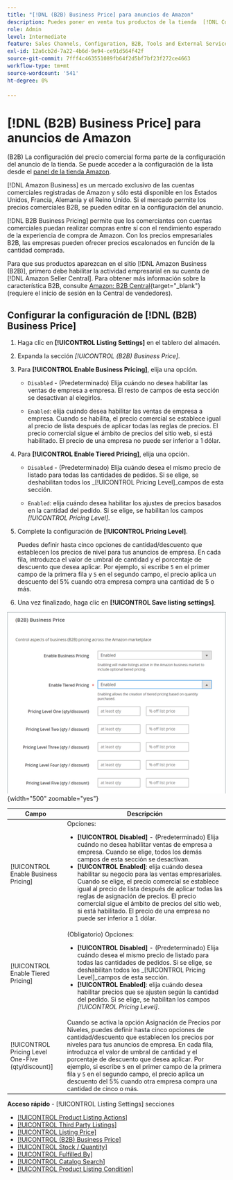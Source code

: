 ```yaml
---
title: "[!DNL (B2B) Business Price] para anuncios de Amazon"
description: Puedes poner en venta tus productos de la tienda  [!DNL Commerce] en el sitio de Amazon Business (B2B) habilitando los productos comerciales en tu cuenta de Amazon [!DNL Seller Central] .
role: Admin
level: Intermediate
feature: Sales Channels, Configuration, B2B, Tools and External Services, Merchandising, Integration
exl-id: 12a6cb2d-7a22-4b6d-9e94-ce91d564f42f
source-git-commit: 7fff4c463551089fb64f2d5bf7bf23f272ce4663
workflow-type: tm+mt
source-wordcount: '541'
ht-degree: 0%

---
```


# [!DNL (B2B) Business Price] para anuncios de Amazon

(B2B) La configuración del precio comercial forma parte de la configuración del anuncio de la tienda. Se puede acceder a la configuración de la lista desde el [panel de la tienda Amazon](./amazon-store-dashboard.md).

[!DNL Amazon Business] es un mercado exclusivo de las cuentas comerciales registradas de Amazon y sólo está disponible en los Estados Unidos, Francia, Alemania y el Reino Unido. Si el mercado permite los precios comerciales B2B, se pueden editar en la configuración del anuncio.

[!DNL B2B Business Pricing] permite que los comerciantes con cuentas comerciales puedan realizar compras entre sí con el rendimiento esperado de la experiencia de compra de Amazon. Con los precios empresariales B2B, las empresas pueden ofrecer precios escalonados en función de la cantidad comprada.

Para que sus productos aparezcan en el sitio [!DNL Amazon Business (B2B)], primero debe habilitar la actividad empresarial en su cuenta de [!DNL Amazon Seller Central]. Para obtener más información sobre la característica B2B, consulte [Amazon: B2B Central](https://sellercentral.amazon.com/gp/help/G202161480/){target="_blank"} (requiere el inicio de sesión en la Central de vendedores).

## Configurar la configuración de [!DNL (B2B) Business Price]

1. Haga clic en **[!UICONTROL Listing Settings]** en el tablero del almacén.

1. Expanda la sección _[!UICONTROL (B2B) Business Price]_.

1. Para **[!UICONTROL Enable Business Pricing]**, elija una opción.

   - `Disabled` - (Predeterminado) Elija cuándo no desea habilitar las ventas de empresa a empresa. El resto de campos de esta sección se desactivan al elegirlos.

   - `Enabled`: elija cuándo desea habilitar las ventas de empresa a empresa. Cuando se habilita, el precio comercial se establece igual al precio de lista después de aplicar todas las reglas de precios. El precio comercial sigue el ámbito de precios del sitio web, si está habilitado. El precio de una empresa no puede ser inferior a 1 dólar.

1. Para **[!UICONTROL Enable Tiered Pricing]**, elija una opción.

   - `Disabled` - (Predeterminado) Elija cuándo desea el mismo precio de listado para todas las cantidades de pedidos. Si se elige, se deshabilitan todos los _[!UICONTROL Pricing Level]_campos de esta sección.

   - `Enabled`: elija cuándo desea habilitar los ajustes de precios basados en la cantidad del pedido. Si se elige, se habilitan los campos _[!UICONTROL Pricing Level]_.

1. Complete la configuración de **[!UICONTROL Pricing Level]**.

   Puedes definir hasta cinco opciones de cantidad/descuento que establecen los precios de nivel para tus anuncios de empresa. En cada fila, introduzca el valor de umbral de cantidad y el porcentaje de descuento que desea aplicar. Por ejemplo, si escribe `5` en el primer campo de la primera fila y `5` en el segundo campo, el precio aplica un descuento del 5% cuando otra empresa compra una cantidad de 5 o más.

1. Una vez finalizado, haga clic en **[!UICONTROL Save listing settings]**.

![Amazon Business Pricing (B2B)](assets/amazon-business-pricing.png){width="500" zoomable="yes"}

| Campo | Descripción |
|----------------------------------------------------|------------------------------------------------------------------------------------------------------------------------------------------------------------------------------------------------------------------------------------------------------------------------------------------------------------------------------------------------------------------------------------------------------------------------------------------------------------------------------------------------------------------------|
| [!UICONTROL Enable Business Pricing] | Opciones: <ul><li>**[!UICONTROL Disabled]** - (Predeterminado) Elija cuándo no desea habilitar ventas de empresa a empresa. Cuando se elige, todos los demás campos de esta sección se desactivan.</li><li>**[!UICONTROL Enabled]**: elija cuándo desea habilitar su negocio para las ventas empresariales. Cuando se elige, el precio comercial se establece igual al precio de lista después de aplicar todas las reglas de asignación de precios. El precio comercial sigue el ámbito de precios del sitio web, si está habilitado. El precio de una empresa no puede ser inferior a 1 dólar.</li></ul> |
| [!UICONTROL Enable Tiered Pricing] | (Obligatorio) Opciones: <ul><li>**[!UICONTROL Disabled]** - (Predeterminado) Elija cuándo desea el mismo precio de listado para todas las cantidades de pedidos. Si se elige, se deshabilitan todos los _[!UICONTROL Pricing Level]_campos de esta sección.</li><li>**[!UICONTROL Enabled]**: elija cuándo desea habilitar precios que se ajusten según la cantidad del pedido. Si se elige, se habilitan los campos _[!UICONTROL Pricing Level]_.</li></ul> |
| [!UICONTROL Pricing Level One-Five (qty/discount)] | Cuando se activa la opción Asignación de Precios por Niveles, puedes definir hasta cinco opciones de cantidad/descuento que establecen los precios por niveles para tus anuncios de empresa. En cada fila, introduzca el valor de umbral de cantidad y el porcentaje de descuento que desea aplicar. Por ejemplo, si escribe `5` en el primer campo de la primera fila y `5` en el segundo campo, el precio aplica un descuento del 5% cuando otra empresa compra una cantidad de cinco o más. |

**Acceso rápido** - [!UICONTROL Listing Settings] secciones

- [[!UICONTROL Product Listing Actions]](./product-listing-actions.md)
- [[!UICONTROL Third Party Listings]](./third-party-listing-settings.md)
- [[!UICONTROL Listing Price]](./listing-price.md)
- [[!UICONTROL (B2B) Business Price]](./business-pricing.md)
- [[!UICONTROL Stock / Quantity]](./stock-quantity.md)
- [[!UICONTROL Fulfilled By]](./fulfilled-by.md)
- [[!UICONTROL Catalog Search]](./catalog-search.md)
- [[!UICONTROL Product Listing Condition]](./product-listing-condition.md)
